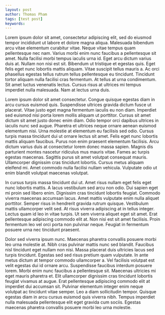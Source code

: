 ```yaml
---
layout: post
author: Thomas Pham
tags: [test post]
keywords:
---
```

Lorem ipsum dolor sit amet, consectetur adipiscing elit, sed do eiusmod tempor incididunt ut labore et dolore magna aliqua. Malesuada bibendum arcu vitae elementum curabitur vitae. Neque vitae tempus quam pellentesque nec nam. Varius morbi enim nunc faucibus a pellentesque sit amet. Nulla facilisi morbi tempus iaculis urna id. Eget arcu dictum varius duis at. Nullam non nisi est sit. Bibendum ut tristique et egestas quis. Eget felis eget nunc lobortis mattis aliquam. Vitae suscipit tellus mauris a. Ac orci phasellus egestas tellus rutrum tellus pellentesque eu tincidunt. Tincidunt tortor aliquam nulla facilisi cras fermentum. At tellus at urna condimentum. Sit amet luctus venenatis lectus. Cursus risus at ultrices mi tempus imperdiet nulla malesuada. Nam at lectus urna duis.

Lorem ipsum dolor sit amet consectetur. Congue quisque egestas diam in arcu cursus euismod quis. Suspendisse ultrices gravida dictum fusce ut placerat. Vitae justo eget magna fermentum iaculis eu non diam. Imperdiet sed euismod nisi porta lorem mollis aliquam ut porttitor. Cursus sit amet dictum sit amet justo donec enim diam. Odio tempor orci dapibus ultrices in iaculis nunc sed augue. Pharetra et ultrices neque ornare aenean euismod elementum nisi. Urna molestie at elementum eu facilisis sed odio. Cursus turpis massa tincidunt dui ut ornare lectus sit amet. Felis eget nunc lobortis mattis aliquam faucibus. Purus non enim praesent elementum facilisis. Arcu dictum varius duis at consectetur lorem donec massa sapien. Magnis dis parturient montes nascetur ridiculus mus mauris vitae. Fames ac turpis egestas maecenas. Sagittis purus sit amet volutpat consequat mauris. Ullamcorper dignissim cras tincidunt lobortis. Cursus metus aliquam eleifend mi. Amet commodo nulla facilisi nullam vehicula. Vulputate odio ut enim blandit volutpat maecenas volutpat.

In cursus turpis massa tincidunt dui ut. Amet risus nullam eget felis eget nunc lobortis mattis. A lacus vestibulum sed arcu non odio. Dui sapien eget mi proin sed libero enim. Dignissim cras tincidunt lobortis feugiat. Commodo viverra maecenas accumsan lacus. Amet mattis vulputate enim nulla aliquet porttitor. Semper risus in hendrerit gravida rutrum quisque. Vestibulum mattis ullamcorper velit sed. At risus viverra adipiscing at in tellus integer. Lectus quam id leo in vitae turpis. Ut sem viverra aliquet eget sit amet. Erat pellentesque adipiscing commodo elit at. Non nisi est sit amet facilisis. Proin fermentum leo vel orci porta non pulvinar neque. Feugiat in fermentum posuere urna nec tincidunt praesent.

Dolor sed viverra ipsum nunc. Maecenas pharetra convallis posuere morbi leo urna molestie at. Nibh cras pulvinar mattis nunc sed blandit. Faucibus nisl tincidunt eget nullam non nisi. Massa placerat duis ultricies lacus sed turpis tincidunt. Egestas sed sed risus pretium quam vulputate. In ante metus dictum at tempor commodo ullamcorper a. Vel facilisis volutpat est velit egestas dui id ornare arcu. Suspendisse faucibus interdum posuere lorem. Morbi enim nunc faucibus a pellentesque sit. Maecenas ultricies mi eget mauris pharetra et. Elit ullamcorper dignissim cras tincidunt lobortis feugiat vivamus at augue. Erat pellentesque adipiscing commodo elit at imperdiet dui accumsan sit. Pulvinar elementum integer enim neque volutpat ac tincidunt vitae semper. Leo a diam sollicitudin tempor. Quisque egestas diam in arcu cursus euismod quis viverra nibh. Tempus imperdiet nulla malesuada pellentesque elit eget gravida cum sociis. Egestas maecenas pharetra convallis posuere morbi leo urna molestie.